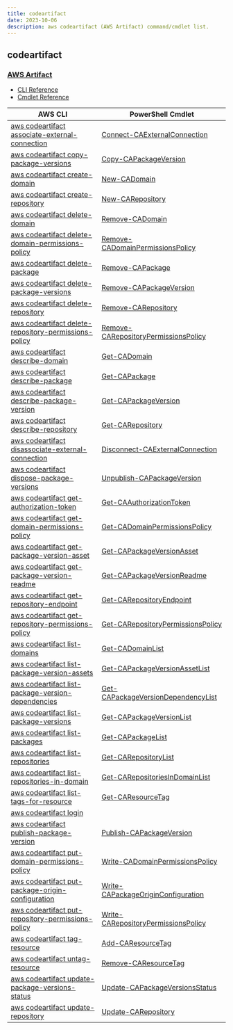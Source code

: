 ```yaml
---
title: codeartifact
date: 2023-10-06
description: aws codeartifact (AWS Artifact) command/cmdlet list.
---
```


## codeartifact

### [AWS Artifact](https://aws.amazon.com/artifact/)

* [CLI Reference](https://awscli.amazonaws.com/v2/documentation/api/latest/reference/codeartifact/index.html)
* [Cmdlet Reference](https://docs.aws.amazon.com/powershell/latest/reference/items/CodeArtifact_cmdlets.html)

|AWS CLI|PowerShell Cmdlet|
|----|----|
|[aws codeartifact associate-external-connection](https://awscli.amazonaws.com/v2/documentation/api/latest/reference/codeartifact/associate-external-connection.html)|[Connect-CAExternalConnection](https://docs.aws.amazon.com/powershell/latest/reference/items/Connect-CAExternalConnection.html)|
|[aws codeartifact copy-package-versions](https://awscli.amazonaws.com/v2/documentation/api/latest/reference/codeartifact/copy-package-versions.html)|[Copy-CAPackageVersion](https://docs.aws.amazon.com/powershell/latest/reference/items/Copy-CAPackageVersion.html)|
|[aws codeartifact create-domain](https://awscli.amazonaws.com/v2/documentation/api/latest/reference/codeartifact/create-domain.html)|[New-CADomain](https://docs.aws.amazon.com/powershell/latest/reference/items/New-CADomain.html)|
|[aws codeartifact create-repository](https://awscli.amazonaws.com/v2/documentation/api/latest/reference/codeartifact/create-repository.html)|[New-CARepository](https://docs.aws.amazon.com/powershell/latest/reference/items/New-CARepository.html)|
|[aws codeartifact delete-domain](https://awscli.amazonaws.com/v2/documentation/api/latest/reference/codeartifact/delete-domain.html)|[Remove-CADomain](https://docs.aws.amazon.com/powershell/latest/reference/items/Remove-CADomain.html)|
|[aws codeartifact delete-domain-permissions-policy](https://awscli.amazonaws.com/v2/documentation/api/latest/reference/codeartifact/delete-domain-permissions-policy.html)|[Remove-CADomainPermissionsPolicy](https://docs.aws.amazon.com/powershell/latest/reference/items/Remove-CADomainPermissionsPolicy.html)|
|[aws codeartifact delete-package](https://awscli.amazonaws.com/v2/documentation/api/latest/reference/codeartifact/delete-package.html)|[Remove-CAPackage](https://docs.aws.amazon.com/powershell/latest/reference/items/Remove-CAPackage.html)|
|[aws codeartifact delete-package-versions](https://awscli.amazonaws.com/v2/documentation/api/latest/reference/codeartifact/delete-package-versions.html)|[Remove-CAPackageVersion](https://docs.aws.amazon.com/powershell/latest/reference/items/Remove-CAPackageVersion.html)|
|[aws codeartifact delete-repository](https://awscli.amazonaws.com/v2/documentation/api/latest/reference/codeartifact/delete-repository.html)|[Remove-CARepository](https://docs.aws.amazon.com/powershell/latest/reference/items/Remove-CARepository.html)|
|[aws codeartifact delete-repository-permissions-policy](https://awscli.amazonaws.com/v2/documentation/api/latest/reference/codeartifact/delete-repository-permissions-policy.html)|[Remove-CARepositoryPermissionsPolicy](https://docs.aws.amazon.com/powershell/latest/reference/items/Remove-CARepositoryPermissionsPolicy.html)|
|[aws codeartifact describe-domain](https://awscli.amazonaws.com/v2/documentation/api/latest/reference/codeartifact/describe-domain.html)|[Get-CADomain](https://docs.aws.amazon.com/powershell/latest/reference/items/Get-CADomain.html)|
|[aws codeartifact describe-package](https://awscli.amazonaws.com/v2/documentation/api/latest/reference/codeartifact/describe-package.html)|[Get-CAPackage](https://docs.aws.amazon.com/powershell/latest/reference/items/Get-CAPackage.html)|
|[aws codeartifact describe-package-version](https://awscli.amazonaws.com/v2/documentation/api/latest/reference/codeartifact/describe-package-version.html)|[Get-CAPackageVersion](https://docs.aws.amazon.com/powershell/latest/reference/items/Get-CAPackageVersion.html)|
|[aws codeartifact describe-repository](https://awscli.amazonaws.com/v2/documentation/api/latest/reference/codeartifact/describe-repository.html)|[Get-CARepository](https://docs.aws.amazon.com/powershell/latest/reference/items/Get-CARepository.html)|
|[aws codeartifact disassociate-external-connection](https://awscli.amazonaws.com/v2/documentation/api/latest/reference/codeartifact/disassociate-external-connection.html)|[Disconnect-CAExternalConnection](https://docs.aws.amazon.com/powershell/latest/reference/items/Disconnect-CAExternalConnection.html)|
|[aws codeartifact dispose-package-versions](https://awscli.amazonaws.com/v2/documentation/api/latest/reference/codeartifact/dispose-package-versions.html)|[Unpublish-CAPackageVersion](https://docs.aws.amazon.com/powershell/latest/reference/items/Unpublish-CAPackageVersion.html)|
|[aws codeartifact get-authorization-token](https://awscli.amazonaws.com/v2/documentation/api/latest/reference/codeartifact/get-authorization-token.html)|[Get-CAAuthorizationToken](https://docs.aws.amazon.com/powershell/latest/reference/items/Get-CAAuthorizationToken.html)|
|[aws codeartifact get-domain-permissions-policy](https://awscli.amazonaws.com/v2/documentation/api/latest/reference/codeartifact/get-domain-permissions-policy.html)|[Get-CADomainPermissionsPolicy](https://docs.aws.amazon.com/powershell/latest/reference/items/Get-CADomainPermissionsPolicy.html)|
|[aws codeartifact get-package-version-asset](https://awscli.amazonaws.com/v2/documentation/api/latest/reference/codeartifact/get-package-version-asset.html)|[Get-CAPackageVersionAsset](https://docs.aws.amazon.com/powershell/latest/reference/items/Get-CAPackageVersionAsset.html)|
|[aws codeartifact get-package-version-readme](https://awscli.amazonaws.com/v2/documentation/api/latest/reference/codeartifact/get-package-version-readme.html)|[Get-CAPackageVersionReadme](https://docs.aws.amazon.com/powershell/latest/reference/items/Get-CAPackageVersionReadme.html)|
|[aws codeartifact get-repository-endpoint](https://awscli.amazonaws.com/v2/documentation/api/latest/reference/codeartifact/get-repository-endpoint.html)|[Get-CARepositoryEndpoint](https://docs.aws.amazon.com/powershell/latest/reference/items/Get-CARepositoryEndpoint.html)|
|[aws codeartifact get-repository-permissions-policy](https://awscli.amazonaws.com/v2/documentation/api/latest/reference/codeartifact/get-repository-permissions-policy.html)|[Get-CARepositoryPermissionsPolicy](https://docs.aws.amazon.com/powershell/latest/reference/items/Get-CARepositoryPermissionsPolicy.html)|
|[aws codeartifact list-domains](https://awscli.amazonaws.com/v2/documentation/api/latest/reference/codeartifact/list-domains.html)|[Get-CADomainList](https://docs.aws.amazon.com/powershell/latest/reference/items/Get-CADomainList.html)|
|[aws codeartifact list-package-version-assets](https://awscli.amazonaws.com/v2/documentation/api/latest/reference/codeartifact/list-package-version-assets.html)|[Get-CAPackageVersionAssetList](https://docs.aws.amazon.com/powershell/latest/reference/items/Get-CAPackageVersionAssetList.html)|
|[aws codeartifact list-package-version-dependencies](https://awscli.amazonaws.com/v2/documentation/api/latest/reference/codeartifact/list-package-version-dependencies.html)|[Get-CAPackageVersionDependencyList](https://docs.aws.amazon.com/powershell/latest/reference/items/Get-CAPackageVersionDependencyList.html)|
|[aws codeartifact list-package-versions](https://awscli.amazonaws.com/v2/documentation/api/latest/reference/codeartifact/list-package-versions.html)|[Get-CAPackageVersionList](https://docs.aws.amazon.com/powershell/latest/reference/items/Get-CAPackageVersionList.html)|
|[aws codeartifact list-packages](https://awscli.amazonaws.com/v2/documentation/api/latest/reference/codeartifact/list-packages.html)|[Get-CAPackageList](https://docs.aws.amazon.com/powershell/latest/reference/items/Get-CAPackageList.html)|
|[aws codeartifact list-repositories](https://awscli.amazonaws.com/v2/documentation/api/latest/reference/codeartifact/list-repositories.html)|[Get-CARepositoryList](https://docs.aws.amazon.com/powershell/latest/reference/items/Get-CARepositoryList.html)|
|[aws codeartifact list-repositories-in-domain](https://awscli.amazonaws.com/v2/documentation/api/latest/reference/codeartifact/list-repositories-in-domain.html)|[Get-CARepositoriesInDomainList](https://docs.aws.amazon.com/powershell/latest/reference/items/Get-CARepositoriesInDomainList.html)|
|[aws codeartifact list-tags-for-resource](https://awscli.amazonaws.com/v2/documentation/api/latest/reference/codeartifact/list-tags-for-resource.html)|[Get-CAResourceTag](https://docs.aws.amazon.com/powershell/latest/reference/items/Get-CAResourceTag.html)|
|[aws codeartifact login](https://awscli.amazonaws.com/v2/documentation/api/latest/reference/codeartifact/login.html)||
|[aws codeartifact publish-package-version](https://awscli.amazonaws.com/v2/documentation/api/latest/reference/codeartifact/publish-package-version.html)|[Publish-CAPackageVersion](https://docs.aws.amazon.com/powershell/latest/reference/items/Publish-CAPackageVersion.html)|
|[aws codeartifact put-domain-permissions-policy](https://awscli.amazonaws.com/v2/documentation/api/latest/reference/codeartifact/put-domain-permissions-policy.html)|[Write-CADomainPermissionsPolicy](https://docs.aws.amazon.com/powershell/latest/reference/items/Write-CADomainPermissionsPolicy.html)|
|[aws codeartifact put-package-origin-configuration](https://awscli.amazonaws.com/v2/documentation/api/latest/reference/codeartifact/put-package-origin-configuration.html)|[Write-CAPackageOriginConfiguration](https://docs.aws.amazon.com/powershell/latest/reference/items/Write-CAPackageOriginConfiguration.html)|
|[aws codeartifact put-repository-permissions-policy](https://awscli.amazonaws.com/v2/documentation/api/latest/reference/codeartifact/put-repository-permissions-policy.html)|[Write-CARepositoryPermissionsPolicy](https://docs.aws.amazon.com/powershell/latest/reference/items/Write-CARepositoryPermissionsPolicy.html)|
|[aws codeartifact tag-resource](https://awscli.amazonaws.com/v2/documentation/api/latest/reference/codeartifact/tag-resource.html)|[Add-CAResourceTag](https://docs.aws.amazon.com/powershell/latest/reference/items/Add-CAResourceTag.html)|
|[aws codeartifact untag-resource](https://awscli.amazonaws.com/v2/documentation/api/latest/reference/codeartifact/untag-resource.html)|[Remove-CAResourceTag](https://docs.aws.amazon.com/powershell/latest/reference/items/Remove-CAResourceTag.html)|
|[aws codeartifact update-package-versions-status](https://awscli.amazonaws.com/v2/documentation/api/latest/reference/codeartifact/update-package-versions-status.html)|[Update-CAPackageVersionsStatus](https://docs.aws.amazon.com/powershell/latest/reference/items/Update-CAPackageVersionsStatus.html)|
|[aws codeartifact update-repository](https://awscli.amazonaws.com/v2/documentation/api/latest/reference/codeartifact/update-repository.html)|[Update-CARepository](https://docs.aws.amazon.com/powershell/latest/reference/items/Update-CARepository.html)|

